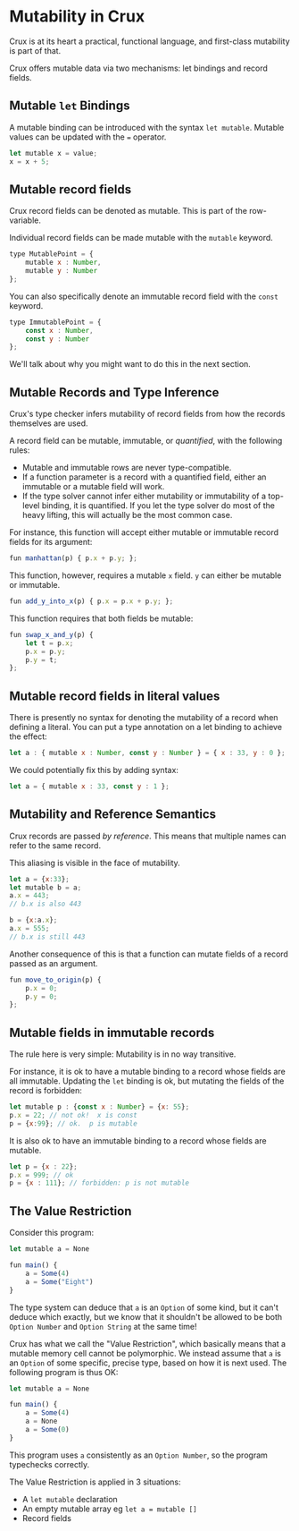 # Mutability in Crux

Crux is at its heart a practical, functional language, and first-class mutability is part of that.

Crux offers mutable data via two mechanisms:  let bindings and record fields.

## Mutable `let` Bindings

A mutable binding can be introduced with the syntax `let mutable`.  Mutable values can be updated with the `=` operator.

```js
let mutable x = value;
x = x + 5;
```

## Mutable record fields

Crux record fields can be denoted as mutable.  This is part of the row-variable.

Individual record fields can be made mutable with the `mutable` keyword.

```js
type MutablePoint = {
    mutable x : Number,
    mutable y : Number
};
```

You can also specifically denote an immutable record field with the `const` keyword.

```js
type ImmutablePoint = {
    const x : Number,
    const y : Number
};
```

We'll talk about why you might want to do this in the next section.

## Mutable Records and Type Inference

Crux's type checker infers mutability of record fields from how the records themselves are used.

A record field can be mutable, immutable, or _quantified_, with the following rules:

* Mutable and immutable rows are never type-compatible.
* If a function parameter is a record with a quantified field, either an immutable or a mutable field will work.
* If the type solver cannot infer either mutability or immutability of a top-level binding, it is quantified.
If you let the type solver do most of the heavy lifting, this will actually be the most common case.

For instance, this function will accept either mutable or immutable record fields for its argument:

```js
fun manhattan(p) { p.x + p.y; };
```
This function, however, requires a mutable `x` field.  `y` can either be mutable or immutable.
```js
fun add_y_into_x(p) { p.x = p.x + p.y; };
```
This function requires that both fields be mutable:
```js
fun swap_x_and_y(p) {
    let t = p.x;
    p.x = p.y;
    p.y = t;
};
```

## Mutable record fields in literal values

There is presently no syntax for denoting the mutability of a record when defining a literal.  You can put a type annotation on a let binding to achieve the effect:

```js
let a : { mutable x : Number, const y : Number } = { x : 33, y : 0 };
```

We could potentially fix this by adding syntax:
```js
let a = { mutable x : 33, const y : 1 };
```

## Mutability and Reference Semantics

Crux records are passed _by reference_.  This means that multiple names can refer to the same record.

This aliasing is visible in the face of mutability.
```js
let a = {x:33};
let mutable b = a;
a.x = 443;
// b.x is also 443

b = {x:a.x};
a.x = 555;
// b.x is still 443
```

Another consequence of this is that a function can mutate fields of a record passed as an argument.
```js
fun move_to_origin(p) {
    p.x = 0;
    p.y = 0;
};
```

## Mutable fields in immutable records

The rule here is very simple: Mutability is in no way transitive.

For instance, it is ok to have a mutable binding to a record whose fields are all immutable.  Updating
the `let` binding is ok, but mutating the fields of the record is forbidden:
```js
let mutable p : {const x : Number} = {x: 55};
p.x = 22; // not ok!  x is const
p = {x:99}; // ok.  p is mutable
```

It is also ok to have an immutable binding to a record whose fields are mutable.
```js
let p = {x : 22};
p.x = 999; // ok
p = {x : 111}; // forbidden: p is not mutable
```

## The Value Restriction

Consider this program:

```js
let mutable a = None

fun main() {
    a = Some(4)
    a = Some("Eight")
}
```

The type system can deduce that `a` is an `Option` of some kind, but it can't deduce which exactly, but we know that it shouldn't be allowed to be both `Option Number` and `Option String` at the same time!

Crux has what we call the "Value Restriction", which basically means that a mutable memory cell cannot be polymorphic.  We instead assume that `a` is an `Option` of some specific, precise type, based on how it is next used.  The following program is thus OK:

```js
let mutable a = None

fun main() {
    a = Some(4)
    a = None
    a = Some(0)
}
```

This program uses `a` consistently as an `Option Number`, so the program typechecks correctly.

The Value Restriction is applied in 3 situations:

* A `let mutable` declaration
* An empty mutable array eg `let a = mutable []`
* Record fields
